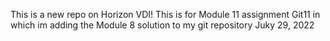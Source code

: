 This is a new repo on Horizon VDI!
This is for Module 11 assignment Git11 in which im adding the Module 8 solution to my git repository
Juky 29, 2022


